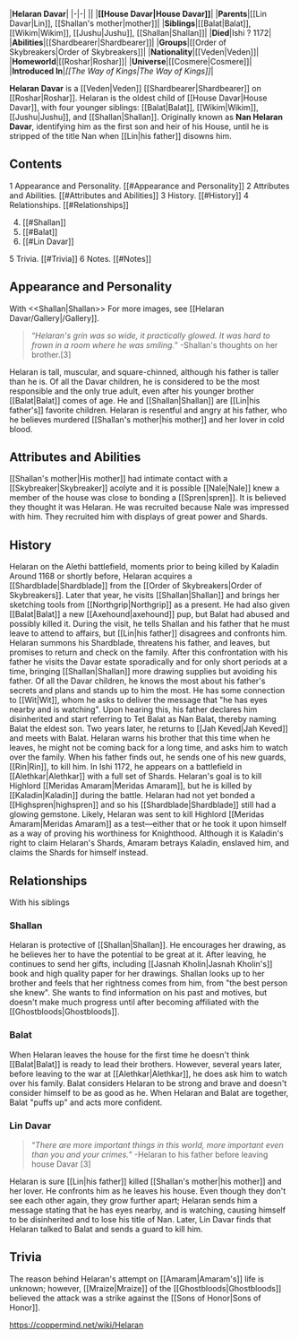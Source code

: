 |**Helaran Davar**|
|-|-|
||
|**[[House Davar\|House Davar]]**|
|**Parents**|[[Lin Davar\|Lin]], [[Shallan's mother\|mother]]|
|**Siblings**|[[Balat\|Balat]], [[Wikim\|Wikim]], [[Jushu\|Jushu]], [[Shallan\|Shallan]]|
|**Died**|Ishi ? 1172|
|**Abilities**|[[Shardbearer\|Shardbearer]]|
|**Groups**|[[Order of Skybreakers\|Order of Skybreakers]]|
|**Nationality**|[[Veden\|Veden]]|
|**Homeworld**|[[Roshar\|Roshar]]|
|**Universe**|[[Cosmere\|Cosmere]]|
|**Introduced In**|*[[The Way of Kings\|The Way of Kings]]*|

**Helaran Davar** is a [[Veden\|Veden]] [[Shardbearer\|Shardbearer]] on [[Roshar\|Roshar]]. Helaran is the oldest child of [[House Davar\|House Davar]], with four younger siblings: [[Balat\|Balat]], [[Wikim\|Wikim]], [[Jushu\|Jushu]], and [[Shallan\|Shallan]]. Originally known as **Nan Helaran Davar**, identifying him as the first son and heir of his House, until he is stripped of the title Nan when [[Lin\|his father]] disowns him.

## Contents

1 Appearance and Personality. [[#Appearance and Personality]] 
2 Attributes and Abilities. [[#Attributes and Abilities]] 
3 History. [[#History]] 
4 Relationships. [[#Relationships]] 

4. [[#Shallan]] 
4. [[#Balat]] 
4. [[#Lin Davar]] 


5 Trivia. [[#Trivia]] 
6 Notes. [[#Notes]] 


## Appearance and Personality
  With <<Shallan\|Shallan>>
For more images, see [[Helaran Davar/Gallery\|/Gallery]].
>“*Helaran's grin was so wide, it practically glowed. It was hard to frown in a room where he was smiling.*”
\-Shallan's thoughts on her brother.[3]


Helaran is tall, muscular, and square-chinned, although his father is taller than he is.
Of all the Davar children, he is considered to be the most responsible and the only true adult, even after his younger brother [[Balat\|Balat]] comes of age. He and [[Shallan\|Shallan]] are [[Lin\|his father's]] favorite children.
Helaran is resentful and angry at his father, who he believes murdered [[Shallan's mother\|his mother]] and her lover in cold blood.

## Attributes and Abilities
[[Shallan's mother\|His mother]] had intimate contact with a [[Skybreaker\|Skybreaker]] acolyte and it is possible [[Nale\|Nale]] knew a member of the house was close to bonding a [[Spren\|spren]]. It is believed they thought it was Helaran. He was recruited because Nale was impressed with him. They recruited him with displays of great power and Shards.

## History
  Helaran on the Alethi battlefield, moments prior to being killed by Kaladin
Around 1168 or shortly before, Helaran acquires a [[Shardblade\|Shardblade]] from the [[Order of Skybreakers\|Order of Skybreakers]].
Later that year, he visits [[Shallan\|Shallan]] and brings her sketching tools from [[Northgrip\|Northgrip]] as a present. He had also given [[Balat\|Balat]] a new [[Axehound\|axehound]] pup, but Balat had abused and possibly killed it. During the visit, he tells Shallan and his father that he must leave to attend to affairs, but [[Lin\|his father]] disagrees and confronts him. Helaran summons his Shardblade, threatens his father, and leaves, but promises to return and check on the family.
After this confrontation with his father he visits the Davar estate sporadically and for only short periods at a time, bringing [[Shallan\|Shallan]] more drawing supplies but avoiding his father.
Of all the Davar children, he knows the most about his father's secrets and plans and stands up to him the most. He has some connection to [[Wit\|Wit]], whom he asks to deliver the message that "he has eyes nearby and is watching". Upon hearing this, his father declares him disinherited and start referring to Tet Balat as Nan Balat, thereby naming Balat the eldest son.
Two years later, he returns to [[Jah Keved\|Jah Keved]] and meets with Balat. Helaran warns his brother that this time when he leaves, he might not be coming back for a long time, and asks him to watch over the family. When his father finds out, he sends one of his new guards, [[Rin\|Rin]], to kill him.
In Ishi 1172, he appears on a battlefield in [[Alethkar\|Alethkar]] with a full set of Shards. Helaran's goal is to kill Highlord [[Meridas Amaram\|Meridas Amaram]], but he is killed by [[Kaladin\|Kaladin]] during the battle.
Helaran had not yet bonded a [[Highspren\|highspren]] and so his [[Shardblade\|Shardblade]] still had a glowing gemstone. Likely, Helaran was sent to kill Highlord [[Meridas Amaram\|Meridas Amaram]] as a test—either that or he took it upon himself as a way of proving his worthiness for Knighthood.
Although it is Kaladin's right to claim Helaran's Shards, Amaram betrays Kaladin, enslaved him, and claims the Shards for himself instead.


## Relationships
  With his siblings
### Shallan
Helaran is protective of [[Shallan\|Shallan]]. He encourages her drawing, as he believes her to have the potential to be great at it. After leaving, he continues to send her gifts, including [[Jasnah Kholin\|Jasnah Kholin's]] book and high quality paper for her drawings.
Shallan looks up to her brother and feels that her rightness comes from him, from "the best person she knew".
She wants to find information on his past and motives, but doesn't make much progress until after becoming affiliated with the [[Ghostbloods\|Ghostbloods]].

### Balat
When Helaran leaves the house for the first time he doesn't think [[Balat\|Balat]] is ready to lead their brothers. However, several years later, before leaving to the war at [[Alethkar\|Alethkar]], he does ask him to watch over his family. Balat considers Helaran to be strong and brave and doesn't consider himself to be as good as he. When Helaran and Balat are together, Balat "puffs up" and acts more confident.

### Lin Davar
>“*There are more important things in this world, more important even than you and your crimes.*”
\-Helaran to his father before leaving house Davar [3]


Helaran is sure [[Lin\|his father]] killed [[Shallan's mother\|his mother]] and her lover. He confronts him as he leaves his house. Even though they don't see each other again, they grow further apart; Helaran sends him a message stating that he has eyes nearby, and is watching, causing himself to be disinherited and to lose his title of Nan. Later, Lin Davar finds that Helaran talked to Balat and sends a guard to kill him.

## Trivia
The reason behind Helaran's attempt on [[Amaram\|Amaram's]] life is unknown; however, [[Mraize\|Mraize]] of the [[Ghostbloods\|Ghostbloods]] believed the attack was a strike against the [[Sons of Honor\|Sons of Honor]].



https://coppermind.net/wiki/Helaran